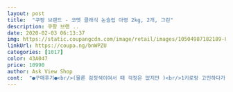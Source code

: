 ```yaml
---
layout: post 
title:  "쿠팡 브랜드 - 코멧 클래식 논슬립 아령 2kg, 2개, 그린" 
description: 쿠팡 브랜 ..
date: 2020-02-03 06:13:37 
img: https://static.coupangcdn.com/image/retail/images/10504987182189-81f753d2-878f-4fcd-ba5b-64b08eb6c6b4.jpg 
linkUrl: https://coupa.ng/bnWPZU 
categories: [1017] 
color: 43A047 
price: 10990 
author: Ask View Shop 
cont:  "●구매후기●<br/>(물론 검정색이여서 때 걱정은 없지만 )<br/>1키로랑 고민하다가 2키로 짜리로 시켯는데,<br/>가격도 괜찮고 뭐.<br/>.<br/>별 기대없이 샀는데.<br/>.<br/><br/>그 찐득찐득 고무소재 아니에요 딱 좋습니다~<br/>디자인도 블랙이라 때 탈릴 없어 너무 좋아요 ㅎㅎ<br/>시켰어요!!<br/>여자 혼자 운동하기에 무리없는 무게인거 같구!<br/>웬걸~냄새도 안나고 소재도 때가 타거나 그런 소재도 아니고<br/>잘 쓰고 있습니다 손에서 미끄러지지 않고 무게도 시작하기에 좋습니다 세워두기는 불가능해서 보관 공간은 좀 필요합니다<br/>조금 운동하니까 팔에 근육 붙는거 같아서 열심히<br/>찾게되는데 ㅠㅠ 아령은 그 중 제일 기본이라 생각해서<br/>추천합니당!!<br/>코로나땜에 돼지가 되는 것 같아서요<br/>코로나로 인해 ㅜㅜ집안에서 하는 운동들을<br/>코로나로 홈트위해서 덤벨 검색하시는 분들 꼭 사세요 ㅎㅎ<br/>폼룰러로 마사지도 같이 병행하면서 운동 중이에요!!<br/>(물론 검정색이여서 때 걱정은 없지만 )<br/>1키로랑 고민하다가 2키로 짜리로 시켯는데,<br/>가격도 괜찮고 뭐.<br/>.<br/>별 기대없이 샀는데.<br/>.<br/><br/>그 찐득찐득 고무소재 아니에요 딱 좋습니다~<br/>디자인도 블랙이라 때 탈릴 없어 너무 좋아요 ㅎㅎ<br/>시켰어요!!<br/>여자 혼자 운동하기에 무리없는 무게인거 같구!<br/>웬걸~냄새도 안나고 소재도 때가 타거나 그런 소재도 아니고<br/>잘 쓰고 있습니다 손에서 미끄러지지 않고 무게도 시작하기에 좋습니다 세워두기는 불가능해서 보관 공간은 좀 필요합니다<br/>조금 운동하니까 팔에 근육 붙는거 같아서 열심히<br/>찾게되는데 ㅠㅠ 아령은 그 중 제일 기본이라 생각해서<br/>추천합니당!!<br/>코로나땜에 돼지가 되는 것 같아서요<br/>코로나로 인해 ㅜㅜ집안에서 하는 운동들을<br/>코로나로 홈트위해서 덤벨 검색하시는 분들 꼭 사세요 ㅎㅎ<br/>폼룰러로 마사지도 같이 병행하면서 운동 중이에요!!<br/>" 
---
```

